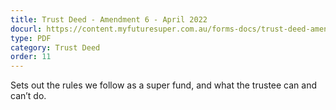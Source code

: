 ```yaml
---
title: Trust Deed - Amendment 6 - April 2022
docurl: https://content.myfuturesuper.com.au/forms-docs/trust-deed-amendment-6.pdf
type: PDF
category: Trust Deed
order: 11
---
```

Sets out the rules we follow as a super fund, and what the trustee can and can’t do.